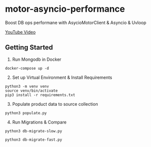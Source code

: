 # motor-asyncio-performance
Boost DB ops performane with AsycioMotorClient  &amp; Asyncio &amp; Uvloop 

[YouTube Video](https://youtu.be/8LBLXzAzWbM)

## Getting Started

1. Run Mongodb in Docker
```
docker-compose up -d
```

2. Set up Virtual Environment & Install Requirements

```
python3 -m venv venv
source venv/bin/activate
pip3 install -r requirements.txt      
```


3. Populate product data to source collection
```
python3 populate.py
```

4. Run Migrations & Compare

```
python3 db-migrate-slow.py
```


```
python3 db-migrate-fast.py
```
